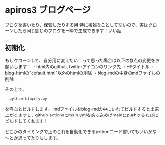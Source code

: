 # apiros3 ブログページ

ブログを書いたり、保管したりする用
特に複雑なことしてないので、実はクローンしたら同じ感じのブログを一瞬で生成できます！いい話

## 初期化
もしクローンして、自分用に変えたい！って思った場合は以下の数点の変更をお願いします：
・html内のgithub, twitterアイコンのリンク先
・HPタイトル
・blog-htmlの"default.html"以外のhtmlの削除
・blog-mdの中身のmdファイルの削除

その上で、
```python
  python blogify.py
```
を呼ぶとビルドします。
mdファイルをblog-mdの中にいれてビルドすると出来上がりますし、github actionsにmain.ymlを突っ込めばmainにpushするたびにビルドしてくれます！

どこかのタイミングで上のこれを自動化できるpythonコード書いてもいいかな～とか思ってたりもします。
